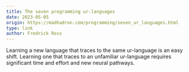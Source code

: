 ```yaml
---
title: The seven programming ur-languages
date: 2023-05-05
origin: https://madhadron.com/programming/seven_ur_languages.html
type: link
author: Fredrick Ross
---
```


Learning a new language that traces to the same ur-language is an easy shift. Learning one that traces to an unfamiliar ur-language requires significant time and effort and new neural pathways.
